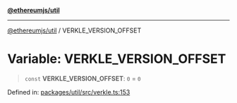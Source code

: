 [**@ethereumjs/util**](../README.md)

***

[@ethereumjs/util](../README.md) / VERKLE\_VERSION\_OFFSET

# Variable: VERKLE\_VERSION\_OFFSET

> `const` **VERKLE\_VERSION\_OFFSET**: `0` = `0`

Defined in: [packages/util/src/verkle.ts:153](https://github.com/Dargon789/ethereumjs-monorepo/blob/master/packages/util/src/verkle.ts#L153)
